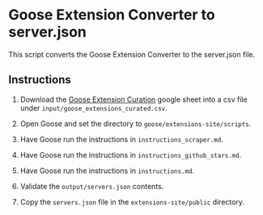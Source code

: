 # Goose Extension Converter to server.json

This script converts the Goose Extension Converter to the server.json file.

## Instructions

1. Download the [Goose Extension Curation](https://docs.google.com/spreadsheets/d/11lKmnI4k_eCqwgZqnbPVcyAY-LkbYl4A4V3aeHEUi10/edit?gid=0#gid=0) google sheet into a csv file under `input/goose_extensions_curated.csv`.

2. Open Goose and set the directory to `goose/extensions-site/scripts`.

3. Have Goose run the instructions in `instructions_scraper.md`.

4. Have Goose run the instructions in `instructions_github_stars.md`.

5. Have Goose run the instructions in `instructions.md`.

6. Validate the `output/servers.json` contents.

7. Copy the `servers.json` file in the `extensions-site/public` directory.

